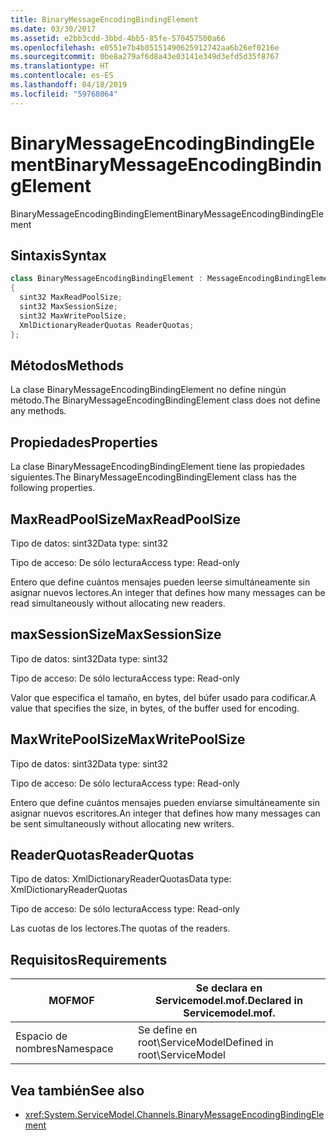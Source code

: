 ```yaml
---
title: BinaryMessageEncodingBindingElement
ms.date: 03/30/2017
ms.assetid: e2bb3cdd-3bbd-4bb5-85fe-570457500a66
ms.openlocfilehash: e0551e7b4b05151490625912742aa6b26ef0216e
ms.sourcegitcommit: 0be8a279af6d8a43e03141e349d3efd5d35f8767
ms.translationtype: HT
ms.contentlocale: es-ES
ms.lasthandoff: 04/18/2019
ms.locfileid: "59768064"
---
```

# <a name="binarymessageencodingbindingelement"></a><span data-ttu-id="87af8-102">BinaryMessageEncodingBindingElement</span><span class="sxs-lookup"><span data-stu-id="87af8-102">BinaryMessageEncodingBindingElement</span></span>
<span data-ttu-id="87af8-103">BinaryMessageEncodingBindingElement</span><span class="sxs-lookup"><span data-stu-id="87af8-103">BinaryMessageEncodingBindingElement</span></span>  
  
## <a name="syntax"></a><span data-ttu-id="87af8-104">Sintaxis</span><span class="sxs-lookup"><span data-stu-id="87af8-104">Syntax</span></span>  
  
```csharp  
class BinaryMessageEncodingBindingElement : MessageEncodingBindingElement  
{  
  sint32 MaxReadPoolSize;  
  sint32 MaxSessionSize;  
  sint32 MaxWritePoolSize;  
  XmlDictionaryReaderQuotas ReaderQuotas;  
};  
```  
  
## <a name="methods"></a><span data-ttu-id="87af8-105">Métodos</span><span class="sxs-lookup"><span data-stu-id="87af8-105">Methods</span></span>  
 <span data-ttu-id="87af8-106">La clase BinaryMessageEncodingBindingElement no define ningún método.</span><span class="sxs-lookup"><span data-stu-id="87af8-106">The BinaryMessageEncodingBindingElement class does not define any methods.</span></span>  
  
## <a name="properties"></a><span data-ttu-id="87af8-107">Propiedades</span><span class="sxs-lookup"><span data-stu-id="87af8-107">Properties</span></span>  
 <span data-ttu-id="87af8-108">La clase BinaryMessageEncodingBindingElement tiene las propiedades siguientes.</span><span class="sxs-lookup"><span data-stu-id="87af8-108">The BinaryMessageEncodingBindingElement class has the following properties.</span></span>  
  
## <a name="maxreadpoolsize"></a><span data-ttu-id="87af8-109">MaxReadPoolSize</span><span class="sxs-lookup"><span data-stu-id="87af8-109">MaxReadPoolSize</span></span>  
 <span data-ttu-id="87af8-110">Tipo de datos: sint32</span><span class="sxs-lookup"><span data-stu-id="87af8-110">Data type: sint32</span></span>  
  
 <span data-ttu-id="87af8-111">Tipo de acceso: De sólo lectura</span><span class="sxs-lookup"><span data-stu-id="87af8-111">Access type: Read-only</span></span>  
  
 <span data-ttu-id="87af8-112">Entero que define cuántos mensajes pueden leerse simultáneamente sin asignar nuevos lectores.</span><span class="sxs-lookup"><span data-stu-id="87af8-112">An integer that defines how many messages can be read simultaneously without allocating new readers.</span></span>  
  
## <a name="maxsessionsize"></a><span data-ttu-id="87af8-113">maxSessionSize</span><span class="sxs-lookup"><span data-stu-id="87af8-113">MaxSessionSize</span></span>  
 <span data-ttu-id="87af8-114">Tipo de datos: sint32</span><span class="sxs-lookup"><span data-stu-id="87af8-114">Data type: sint32</span></span>  
  
 <span data-ttu-id="87af8-115">Tipo de acceso: De sólo lectura</span><span class="sxs-lookup"><span data-stu-id="87af8-115">Access type: Read-only</span></span>  
  
 <span data-ttu-id="87af8-116">Valor que especifica el tamaño, en bytes, del búfer usado para codificar.</span><span class="sxs-lookup"><span data-stu-id="87af8-116">A value that specifies the size, in bytes, of the buffer used for encoding.</span></span>  
  
## <a name="maxwritepoolsize"></a><span data-ttu-id="87af8-117">MaxWritePoolSize</span><span class="sxs-lookup"><span data-stu-id="87af8-117">MaxWritePoolSize</span></span>  
 <span data-ttu-id="87af8-118">Tipo de datos: sint32</span><span class="sxs-lookup"><span data-stu-id="87af8-118">Data type: sint32</span></span>  
  
 <span data-ttu-id="87af8-119">Tipo de acceso: De sólo lectura</span><span class="sxs-lookup"><span data-stu-id="87af8-119">Access type: Read-only</span></span>  
  
 <span data-ttu-id="87af8-120">Entero que define cuántos mensajes pueden enviarse simultáneamente sin asignar nuevos escritores.</span><span class="sxs-lookup"><span data-stu-id="87af8-120">An integer that defines how many messages can be sent simultaneously without allocating new writers.</span></span>  
  
## <a name="readerquotas"></a><span data-ttu-id="87af8-121">ReaderQuotas</span><span class="sxs-lookup"><span data-stu-id="87af8-121">ReaderQuotas</span></span>  
 <span data-ttu-id="87af8-122">Tipo de datos: XmlDictionaryReaderQuotas</span><span class="sxs-lookup"><span data-stu-id="87af8-122">Data type: XmlDictionaryReaderQuotas</span></span>  
  
 <span data-ttu-id="87af8-123">Tipo de acceso: De sólo lectura</span><span class="sxs-lookup"><span data-stu-id="87af8-123">Access type: Read-only</span></span>  
  
 <span data-ttu-id="87af8-124">Las cuotas de los lectores.</span><span class="sxs-lookup"><span data-stu-id="87af8-124">The quotas of the readers.</span></span>  
  
## <a name="requirements"></a><span data-ttu-id="87af8-125">Requisitos</span><span class="sxs-lookup"><span data-stu-id="87af8-125">Requirements</span></span>  
  
|<span data-ttu-id="87af8-126">MOF</span><span class="sxs-lookup"><span data-stu-id="87af8-126">MOF</span></span>|<span data-ttu-id="87af8-127">Se declara en Servicemodel.mof.</span><span class="sxs-lookup"><span data-stu-id="87af8-127">Declared in Servicemodel.mof.</span></span>|  
|---------|-----------------------------------|  
|<span data-ttu-id="87af8-128">Espacio de nombres</span><span class="sxs-lookup"><span data-stu-id="87af8-128">Namespace</span></span>|<span data-ttu-id="87af8-129">Se define en root\ServiceModel</span><span class="sxs-lookup"><span data-stu-id="87af8-129">Defined in root\ServiceModel</span></span>|  
  
## <a name="see-also"></a><span data-ttu-id="87af8-130">Vea también</span><span class="sxs-lookup"><span data-stu-id="87af8-130">See also</span></span>

- <xref:System.ServiceModel.Channels.BinaryMessageEncodingBindingElement>
